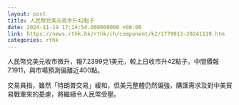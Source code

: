 ```yaml
---
layout: post
title: 人民幣兌美元收市升42點子
date: 2024-11-19 17:14:54.000000000 +08:00
link: https://news.rthk.hk/rthk/ch/component/k2/1779913-20241119.htm
categories: rthk
---
```


人民幣兌美元收市微升，報7.2399兌1美元，較上日收市升42點子。中間價報7.1911，與市場預測偏離近400點。

交易員指，雖然「特朗普交易」緩和，但美元整體仍然偏強，購匯需求及對中美貿易戰重來的憂慮，將繼續令人民幣受壓。
